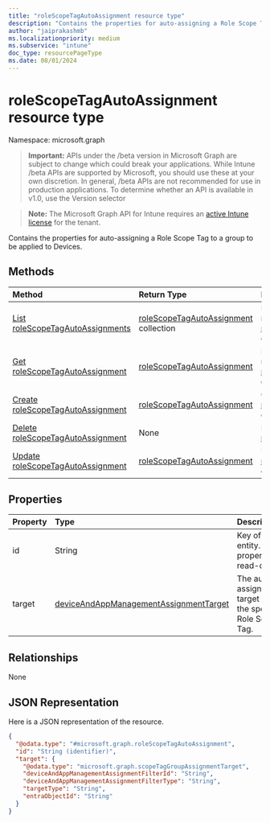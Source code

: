 ```yaml
---
title: "roleScopeTagAutoAssignment resource type"
description: "Contains the properties for auto-assigning a Role Scope Tag to a group to be applied to Devices."
author: "jaiprakashmb"
ms.localizationpriority: medium
ms.subservice: "intune"
doc_type: resourcePageType
ms.date: 08/01/2024
---
```


# roleScopeTagAutoAssignment resource type

Namespace: microsoft.graph

> **Important:** APIs under the /beta version in Microsoft Graph are subject to change which could break your applications. While Intune /beta APIs are supported by Microsoft, you should use these at your own discretion. In general, /beta APIs are not recommended for use in production applications. To determine whether an API is available in v1.0, use the Version selector

> **Note:** The Microsoft Graph API for Intune requires an [active Intune license](https://go.microsoft.com/fwlink/?linkid=839381) for the tenant.

Contains the properties for auto-assigning a Role Scope Tag to a group to be applied to Devices.

## Methods
|Method|Return Type|Description|
|:---|:---|:---|
|[List roleScopeTagAutoAssignments](../api/intune-rbac-rolescopetagautoassignment-list.md)|[roleScopeTagAutoAssignment](../resources/intune-rbac-rolescopetagautoassignment.md) collection|List properties and relationships of the [roleScopeTagAutoAssignment](../resources/intune-rbac-rolescopetagautoassignment.md) objects.|
|[Get roleScopeTagAutoAssignment](../api/intune-rbac-rolescopetagautoassignment-get.md)|[roleScopeTagAutoAssignment](../resources/intune-rbac-rolescopetagautoassignment.md)|Read properties and relationships of the [roleScopeTagAutoAssignment](../resources/intune-rbac-rolescopetagautoassignment.md) object.|
|[Create roleScopeTagAutoAssignment](../api/intune-rbac-rolescopetagautoassignment-create.md)|[roleScopeTagAutoAssignment](../resources/intune-rbac-rolescopetagautoassignment.md)|Create a new [roleScopeTagAutoAssignment](../resources/intune-rbac-rolescopetagautoassignment.md) object.|
|[Delete roleScopeTagAutoAssignment](../api/intune-rbac-rolescopetagautoassignment-delete.md)|None|Deletes a [roleScopeTagAutoAssignment](../resources/intune-rbac-rolescopetagautoassignment.md).|
|[Update roleScopeTagAutoAssignment](../api/intune-rbac-rolescopetagautoassignment-update.md)|[roleScopeTagAutoAssignment](../resources/intune-rbac-rolescopetagautoassignment.md)|Update the properties of a [roleScopeTagAutoAssignment](../resources/intune-rbac-rolescopetagautoassignment.md) object.|

## Properties
|Property|Type|Description|
|:---|:---|:---|
|id|String|Key of the entity. This property is read-only.|
|target|[deviceAndAppManagementAssignmentTarget](../resources/intune-shared-deviceandappmanagementassignmenttarget.md)|The auto-assignment target for the specific Role Scope Tag.|

## Relationships
None

## JSON Representation
Here is a JSON representation of the resource.
<!-- {
  "blockType": "resource",
  "keyProperty": "id",
  "@odata.type": "microsoft.graph.roleScopeTagAutoAssignment"
}
-->
``` json
{
  "@odata.type": "#microsoft.graph.roleScopeTagAutoAssignment",
  "id": "String (identifier)",
  "target": {
    "@odata.type": "microsoft.graph.scopeTagGroupAssignmentTarget",
    "deviceAndAppManagementAssignmentFilterId": "String",
    "deviceAndAppManagementAssignmentFilterType": "String",
    "targetType": "String",
    "entraObjectId": "String"
  }
}
```